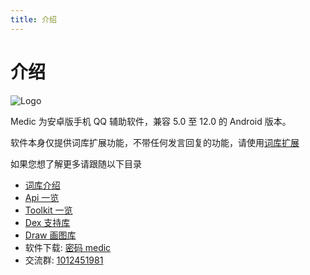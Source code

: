 ```yaml
---
title: 介绍
---
```


# 介绍

![Logo](/images/logo.png)

Medic 为安卓版手机 QQ 辅助软件，兼容 5.0 至 12.0 的 Android 版本。

软件本身仅提供词库扩展功能，不带任何发言回复的功能，请使用[词库扩展](basic/dic.md)

如果您想了解更多请跟随以下目录

- [词库介绍](basic/dic.md)
- [Api 一览](reference/api.md)
- [Toolkit 一览](reference/toolkit.md)
- [Dex 支持库](reference/libs/dex.md)
- [Draw 画图库](reference/libs/draw.md)
- 软件下载: [密码 medic](https://wwi.lanzoui.com/b00os6baf)
- 交流群: [1012451981](https://jq.qq.com/?_wv=1027&k=LEzbjEB6)
